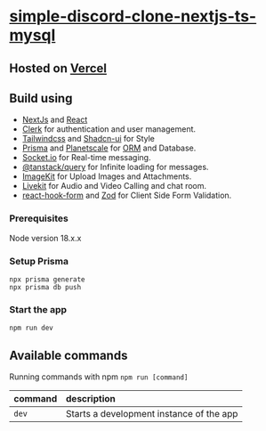 # [simple-discord-clone-nextjs-ts-mysql](https://simple-discord-clone-nextjs-ts-mysql.vercel.app)

## Hosted on [Vercel](https://vercel.com)

## Build using

- [NextJs](https://nextjs.org) and [React](https://react.dev)
- [Clerk](https://clerk.com) for authentication and user management.
- [Tailwindcss](https://tailwindcss.com) and [Shadcn-ui](https://ui.shadcn.com) for Style
- [Prisma](https://www.prisma.io) and [Planetscale](https://planetscale.com) for [ORM](https://en.wikipedia.org/wiki/Object%E2%80%93relational_mapping) and Database.
- [Socket.io](https://socket.io) for Real-time messaging.
- [@tanstack/query](https://tanstack.com/query/latest) for Infinite loading for messages.
- [ImageKit](https://imagekit.io) for Upload Images and Attachments.
- [Livekit](https://livekit.io) for Audio and Video Calling and chat room.
- [react-hook-form](https://www.npmjs.com/package/react-hook-form) and [Zod](https://zod.dev/) for Client Side Form Validation.

### Prerequisites

Node version 18.x.x

### Setup Prisma

```shell
npx prisma generate
npx prisma db push

```

### Start the app

```shell
npm run dev
```

## Available commands

Running commands with npm `npm run [command]`

| command         | description                              |
| :-------------- | :--------------------------------------- |
| `dev`           | Starts a development instance of the app |
